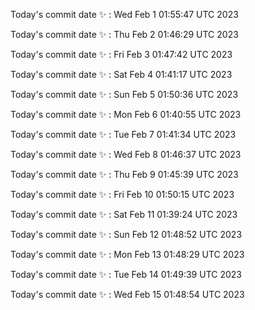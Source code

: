 Today's commit date ✨ : Wed Feb 1 01:55:47 UTC 2023 

Today's commit date ✨ : Thu Feb 2 01:46:29 UTC 2023 

Today's commit date ✨ : Fri Feb 3 01:47:42 UTC 2023 

Today's commit date ✨ : Sat Feb 4 01:41:17 UTC 2023 

Today's commit date ✨ : Sun Feb 5 01:50:36 UTC 2023 

Today's commit date ✨ : Mon Feb 6 01:40:55 UTC 2023 

Today's commit date ✨ : Tue Feb 7 01:41:34 UTC 2023 

Today's commit date ✨ : Wed Feb 8 01:46:37 UTC 2023 

Today's commit date ✨ : Thu Feb 9 01:45:39 UTC 2023 

Today's commit date ✨ : Fri Feb 10 01:50:15 UTC 2023 

Today's commit date ✨ : Sat Feb 11 01:39:24 UTC 2023 

Today's commit date ✨ : Sun Feb 12 01:48:52 UTC 2023 

Today's commit date ✨ : Mon Feb 13 01:48:29 UTC 2023 

Today's commit date ✨ : Tue Feb 14 01:49:39 UTC 2023 

Today's commit date ✨ : Wed Feb 15 01:48:54 UTC 2023 

